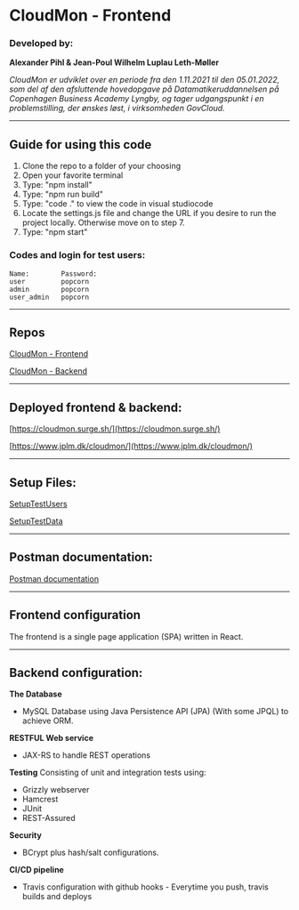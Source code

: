 # CloudMon - Frontend
### Developed by:
**Alexander Pihl & Jean-Poul Wilhelm Luplau Leth-Møller**

*CloudMon er udviklet over en periode fra den 1.11.2021 til den 05.01.2022, som del af den afsluttende hovedopgave på Datamatikeruddannelsen på Copenhagen Business Academy Lyngby, og tager udgangspunkt i en problemstilling, der ønskes løst, i virksomheden GovCloud.*

--- 

## Guide for using this code
1. Clone the repo to a folder of your choosing
2. Open your favorite terminal
3. Type: "npm install"
4. Type: "npm run build"
5. Type: "code ." to view the code in visual studiocode
6. Locate the settings.js file and change the URL if you desire to run the project locally. Otherwise move on to step 7.
7. Type: "npm start"

### Codes and login for test users:
    Name:        Password:
    user         popcorn
    admin        popcorn
    user_admin   popcorn

---
## Repos
[CloudMon - Frontend](https://github.com/Jean-Poul/CloudMon_frontend)

[CloudMon - Backend](https://github.com/Jean-Poul/CloudMon_backend)

---

## Deployed frontend & backend:
[https://cloudmon.surge.sh/](https://cloudmon.surge.sh/)

[https://www.jplm.dk/cloudmon/](https://www.jplm.dk/cloudmon/)

---

## Setup Files:
[SetupTestUsers](https://gist.github.com/Jean-Poul/5809e72e97be979e29daaed60ef662d1)

[SetupTestData](https://gist.github.com/Jean-Poul/c7badf890de76f6a0738e3b358a47c5f)

---

## Postman documentation:
[Postman documentation](https://documenter.getpostman.com/view/12822718/UVR5s9RN)

---

## Frontend configuration
The frontend is a single page application (SPA) written in React.

---

## Backend configuration:
**The Database**
- MySQL Database using Java Persistence API (JPA) (With some JPQL) to achieve ORM.
  
**RESTFUL Web service**
- JAX-RS to handle REST operations

**Testing**
Consisting of unit and integration tests using:
- Grizzly webserver
- Hamcrest
- JUnit
- REST-Assured

**Security**
- BCrypt plus hash/salt configurations.

**CI/CD pipeline**
- Travis configuration with github hooks - Everytime you push, travis builds and deploys
